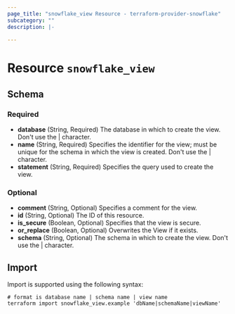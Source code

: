 ```yaml
---
page_title: "snowflake_view Resource - terraform-provider-snowflake"
subcategory: ""
description: |-
  
---
```


# Resource `snowflake_view`





## Schema

### Required

- **database** (String, Required) The database in which to create the view. Don't use the | character.
- **name** (String, Required) Specifies the identifier for the view; must be unique for the schema in which the view is created. Don't use the | character.
- **statement** (String, Required) Specifies the query used to create the view.

### Optional

- **comment** (String, Optional) Specifies a comment for the view.
- **id** (String, Optional) The ID of this resource.
- **is_secure** (Boolean, Optional) Specifies that the view is secure.
- **or_replace** (Boolean, Optional) Overwrites the View if it exists.
- **schema** (String, Optional) The schema in which to create the view. Don't use the | character.

## Import

Import is supported using the following syntax:

```shell
# format is database name | schema name | view name
terraform import snowflake_view.example 'dbName|schemaName|viewName'
```
